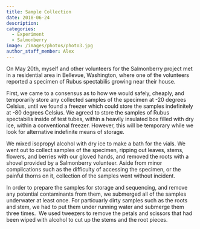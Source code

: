 ```yaml
---
title: Sample Collection
date: 2018-06-24
description: 
categories:
  - Experiment
  - Salmonberry
image: /images/photos/photo3.jpg
author_staff_member: Alex
---
```


On May 20th, myself and other volunteers for the Salmonberry project met in a residential area in Bellevue, Washington, where one of the volunteers reported a specimen of Rubus spectabilis growing near their house. 
  
<!--more-->

First, we came to a consensus as to how we would safely, cheaply, and temporarily store any collected samples of the specimen at -20 degrees Celsius, until we found a freezer which could store the samples indefinitely at -80 degrees Celsius. We agreed to store the samples of Rubus spectabilis inside of test tubes, within a heavily insulated box filled with dry ice, within a conventional freezer. However, this will be temporary while we look for alternative indefinite means of storage. 

We mixed isopropyl alcohol with dry ice to make a bath for the vials. We went out to collect samples of the specimen, ripping out leaves, stems, flowers, and berries with our gloved hands, and removed the roots with a shovel provided by a Salmonberry volunteer. Aside from minor complications such as the difficulty of accessing the specimen, or the painful thorns on it, collection of the samples went without incident. 

In order to prepare the samples for storage and sequencing, and remove any potential contaminants from them, we submerged all of the samples underwater at least once. For particuarly dirty samples such as the roots and stem, we had to put them under running water and submerge them three times. 
We used tweezers to remove the petals and scissors that had been wiped with alcohol to cut up the stems and the root pieces.  

